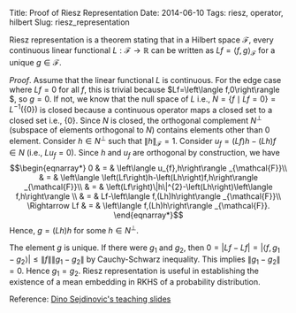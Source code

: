 Title: Proof of Riesz Representation
Date: 2014-06-10
Tags: riesz, operator, hilbert
Slug: riesz_representation


Riesz representation is a theorem stating that in a Hilbert space
$\mathcal{F}$, every continuous linear functional $L:\mathcal{F}\rightarrow\mathbb{R}$
can be written as $Lf=\left\langle f,g\right\rangle _{\mathcal{F}}$
for a unique $g\in\mathcal{F}$.

*Proof*. Assume that the linear functional $L$ is continuous. For the
edge case where $Lf=0$ for all $f$, this is trivial because $Lf=\left\langle f,0\right\rangle $,
so $g=0$. If not, we know that the null space of $L$ i.e., $N=\{f\mid Lf=0\}=L^{-1}\left(\{0\}\right)$
is closed because a continuous operator maps a closed set to a closed
set i.e., $\{0\}$. Since $N$ is closed, the orthogonal complement
$N^{\perp}$ (subspace of elements orthogonal to $N$) contains elements
other than $0$ element. Consider $h\in N^{\perp}$ such that $\|h\|_{\mathcal{F}}=1$.
Consider $u_{f}=\left(Lf\right)h-\left(Lh\right)f\in N$ (i.e., $Lu_{f}=0$).
Since $h$ and $u_{f}$ are orthogonal by construction, we have
$$\begin{eqnarray*}
0 & = & \left\langle u_{f},h\right\rangle _{\mathcal{F}}\\
 & = & \left\langle \left(Lf\right)h-\left(Lh\right)f,h\right\rangle _{\mathcal{F}}\\
 & = & \left(Lf\right)\|h\|^{2}-\left(Lh\right)\left\langle f,h\right\rangle \\
 & = & Lf-\left\langle f,(Lh)h\right\rangle _{\mathcal{F}}\\
\Rightarrow Lf & = & \left\langle f,(Lh)h\right\rangle _{\mathcal{F}}.
\end{eqnarray*}$$
Hence, $g=\left(Lh\right)h$ for some $h\in N^{\perp}$. 

The element $g$ is unique. If there were $g_{1}$ and $g_{2}$, then
$0=|Lf-Lf|=|\left\langle f,g_{1}-g_{2}\right\rangle |\leq\|f\|\|g_{1}-g_{2}\|$
by Cauchy-Schwarz inequality. This implies $\|g_{1}-g_{2}\|=0$. Hence
$g_{1}=g_{2}$. Riesz representation is useful in establishing the
existence of a mean embedding in RKHS of a probability distribution.

Reference: [Dino Sejdinovic's teaching slides](http://www.gatsby.ucl.ac.uk/~dino/teaching.html)

